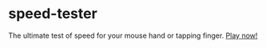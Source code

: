 # speed-tester

The ultimate test of speed for your mouse hand or tapping finger. [Play now!](https://jtiala.github.io/speed-tester/)
